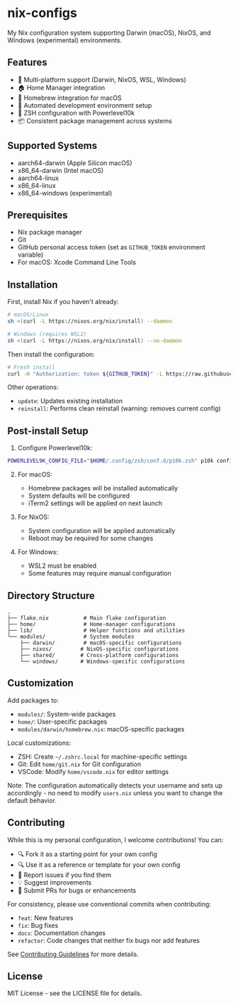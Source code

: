 # nix-configs

My Nix configuration system supporting Darwin (macOS), NixOS, and Windows (experimental) environments.

## Features

- 🚀 Multi-platform support (Darwin, NixOS, WSL, Windows)
- 🏠 Home Manager integration
- 🍺 Homebrew integration for macOS
- 🔧 Automated development environment setup
- 🐚 ZSH configuration with Powerlevel10k
- 📦 Consistent package management across systems

## Supported Systems

- aarch64-darwin (Apple Silicon macOS)
- x86_64-darwin (Intel macOS)
- aarch64-linux
- x86_64-linux
- x86_64-windows (experimental)

## Prerequisites

- Nix package manager
- Git
- GitHub personal access token (set as `GITHUB_TOKEN` environment variable)
- For macOS: Xcode Command Line Tools

## Installation

First, install Nix if you haven't already:

```bash
# macOS/Linux
sh <(curl -L https://nixos.org/nix/install) --daemon

# Windows (requires WSL2)
sh <(curl -L https://nixos.org/nix/install) --no-daemon
```

Then install the configuration:

```bash
# Fresh install
curl -H "Authorization: token ${GITHUB_TOKEN}" -L https://raw.githubusercontent.com/shawnkhoffman/nix-configs/main/install.sh | bash -s -- install
```

Other operations:

- `update`: Updates existing installation
- `reinstall`: Performs clean reinstall (warning: removes current config)

## Post-install Setup

1. Configure Powerlevel10k:

```bash
POWERLEVEL9K_CONFIG_FILE="$HOME/.config/zsh/conf.d/p10k.zsh" p10k configure
```

2. For macOS:

    - Homebrew packages will be installed automatically
    - System defaults will be configured
    - iTerm2 settings will be applied on next launch

3. For NixOS:

    - System configuration will be applied automatically
    - Reboot may be required for some changes

4. For Windows:

    - WSL2 must be enabled
    - Some features may require manual configuration

## Directory Structure

```shell
.
├── flake.nix           # Main flake configuration
├── home/               # Home-manager configurations
├── lib/                # Helper functions and utilities
└── modules/            # System modules
    ├── darwin/         # macOS-specific configurations
    ├── nixos/         # NixOS-specific configurations
    ├── shared/        # Cross-platform configurations
    └── windows/       # Windows-specific configurations
```

## Customization

Add packages to:

- `modules/`: System-wide packages
- `home/`: User-specific packages
- `modules/darwin/homebrew.nix`: macOS-specific packages

Local customizations:

- ZSH: Create `~/.zshrc.local` for machine-specific settings
- Git: Edit `home/git.nix` for Git configuration
- VSCode: Modify `home/vscode.nix` for editor settings

Note: The configuration automatically detects your username and sets up accordingly - no need to modify `users.nix` unless you want to change the default behavior.

## Contributing

While this is my personal configuration, I welcome contributions! You can:

- 🔍 Fork it as a starting point for your own config
- 🔍 Use it as a reference or template for your own config
- 🐛 Report issues if you find them
- 💡 Suggest improvements
- 🤝 Submit PRs for bugs or enhancements

For consistency, please use conventional commits when contributing:

- `feat`: New features
- `fix`: Bug fixes
- `docs`: Documentation changes
- `refactor`: Code changes that neither fix bugs nor add features

See [Contributing Guidelines](CONTRIBUTING.md) for more details.

## License

MIT License - see the LICENSE file for details.
